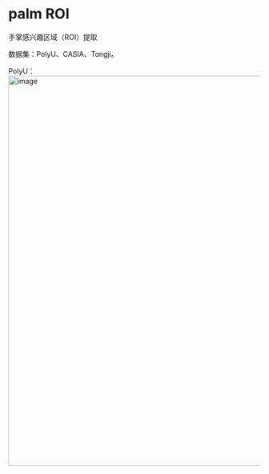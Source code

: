 # palm ROI 
手掌感兴趣区域（ROI）提取

数据集：PolyU、CASIA、Tongji。

PolyU：<img width="781" alt="image" src="https://github.com/tanzlyn/ROI-for-palm/assets/92300391/de4575b7-44fb-43c7-bce5-6f04d9128b9c">

